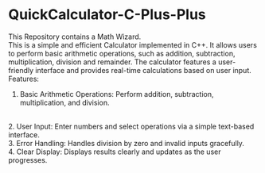 # QuickCalculator-C-Plus-Plus
This Repository contains a Math Wizard. 
<br>
This is a simple and efficient Calculator implemented in C++. It allows users to perform basic arithmetic operations, such as addition, subtraction, multiplication, division and remainder. The calculator features a user-friendly interface and provides real-time calculations based on user input.
<br>
Features:
<br>
1. Basic Arithmetic Operations: Perform addition, subtraction, multiplication, and division.
  <br>
2. User Input: Enter numbers and select operations via a simple text-based interface.
 <br>
3. Error Handling: Handles division by zero and invalid inputs gracefully.
 <br>
4. Clear Display: Displays results clearly and updates as the user progresses.
